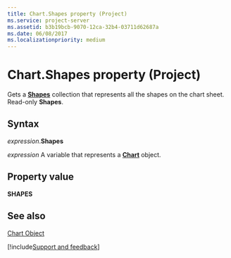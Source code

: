 ```yaml
---
title: Chart.Shapes property (Project)
ms.service: project-server
ms.assetid: b3b19bcb-9070-12ca-32b4-03711d62687a
ms.date: 06/08/2017
ms.localizationpriority: medium
---
```



# Chart.Shapes property (Project)
Gets a **[Shapes](overview/Project.md)** collection that represents all the shapes on the chart sheet. Read-only **Shapes**.

## Syntax

_expression_.**Shapes**

_expression_ A variable that represents a **[Chart](Project.Chart.md)** object.


## Property value

 **SHAPES**


## See also


[Chart Object](Project.chart.md)

[!include[Support and feedback](~/includes/feedback-boilerplate.md)]